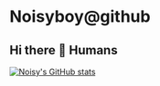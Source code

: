# Noisyboy@github
## Hi there 👋 Humans
[![Noisy's GitHub stats](https://github-readme-stats.vercel.app/api?username=noisyboy&show_icons=true&theme=tokyonight)](https://noisyboy.cf/)
